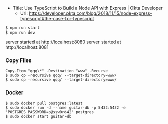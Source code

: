 * Title:	Use TypeScript to Build a Node API with Express | Okta Developer
  * Url:	https://developer.okta.com/blog/2018/11/15/node-express-typescript#the-case-for-typescript

```
$ npm run start
$ npm run dev
```
server started at http://localhost:8080
server started at http://localhost:8081

### Copy Files
```
Copy-Item "qqq\*" -Destination "www" -Recurse
$ sudo cp -recursive qqq/ --target-directory=www/
$ sudo cp -recursive qqq/ --target-directory=www/
```

### Docker
```
$ sudo docker pull postgres:latest
$ sudo docker run -d --name guitar-db -p 5432:5432 -e 'POSTGRES_PASSWORD=p@ssw0rd42' postgres
$ sudo docker start guitar-db
```